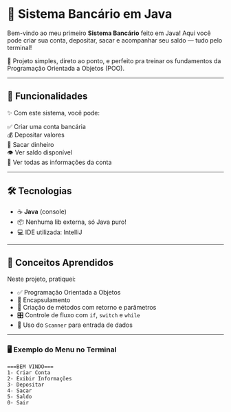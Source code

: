 # 💸 Sistema Bancário em Java

Bem-vindo ao meu primeiro **Sistema Bancário** feito em Java! 
Aqui você pode criar sua conta, depositar, sacar e acompanhar seu saldo — tudo pelo terminal!

🚀 Projeto simples, direto ao ponto, e perfeito pra treinar os fundamentos da Programação Orientada a Objetos (POO).

---

## 🧰 Funcionalidades

✨ Com este sistema, você pode:

✅ Criar uma conta bancária  
💰 Depositar valores  
💸 Sacar dinheiro  
👁️ Ver saldo disponível  
📄 Ver todas as informações da conta  


---

## 🛠️ Tecnologias

- ☕ **Java** (console)
- 📦 Nenhuma lib externa, só Java puro!
- 💻 IDE utilizada: IntelliJ 

---

## 🎯 Conceitos Aprendidos

Neste projeto, pratiquei:

- ✅ Programação Orientada a Objetos
- 🔐 Encapsulamento
- 🧠 Criação de métodos com retorno e parâmetros
- 🎛️ Controle de fluxo com `if`, `switch` e `while`
- 🎯 Uso do `Scanner` para entrada de dados

---
### 🖥️ Exemplo do Menu no Terminal

```text
===BEM VINDO===
1- Criar Conta
2- Exibir Informações
3- Depositar
4- Sacar
5- Saldo
0- Sair
